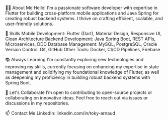 👨‍💻 About Me
Hello! I'm a passionate software developer with expertise in Flutter for building cross-platform mobile applications and Java Spring for creating robust backend systems.
I thrive on crafting efficient, scalable, and user-friendly solutions.

💼 Skills
Mobile Development: Flutter (Dart), Material Design, Responsive UI, Clean Architecture
Backend Development: Java Spring Boot, REST APIs, Microservices, DDD
Database Management: MySQL, PostgreSQL, Oracle
Version Control: Git, GitHub
Other Tools: Docker, CI/CD Pipelines, Firebase

📚 Always Learning
I'm constantly exploring new technologies and improving my skills, 
currently focusing on enhancing my expertise in state management and solidifying my foundational knowledge of Flutter,
as well as deepening my proficiency in building robust backend systems with Spring Boot.

💬 Let's Collaborate
I’m open to contributing to open-source projects or collaborating on innovative ideas. Feel free to reach out via issues or discussions in my repositories.

📫 Contact Me
LinkedIn: linkedin.com/in/toky-arnaud
